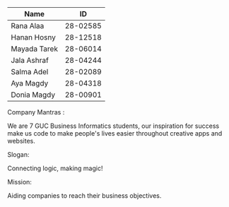 | Name       | ID
|------------|--------|
|Rana Alaa   |28-02585|
|Hanan Hosny |28-12518|
|Mayada Tarek|28-06014|
|Jala Ashraf |28-04244|
|Salma Adel  |28-02089|
|Aya Magdy   |28-04318|
|Donia Magdy |28-00901|


Company Mantras :

We are 7 GUC Business Informatics students, our inspiration for success make us code to make  people's lives easier throughout creative apps and websites.

Slogan:

Connecting logic, making magic!

Mission:

Aiding companies to reach their business objectives.


